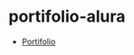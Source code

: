 # portifolio-alura

<ul>
    <li>
        <a href="https://jounys.github.io/portifolio-one/index.html">Portifolio</a>
    </li>
</ul>